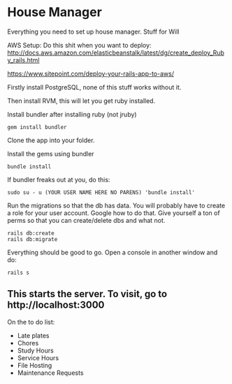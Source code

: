 # House Manager

Everything you need to set up house manager. Stuff for Will

AWS Setup: Do this shit when you want to deploy: http://docs.aws.amazon.com/elasticbeanstalk/latest/dg/create_deploy_Ruby_rails.html

https://www.sitepoint.com/deploy-your-rails-app-to-aws/

Firstly install PostgreSQL, none of this stuff works without it.

Then install RVM, this will let you get ruby installed.

Install bundler after installing ruby (not jruby)

`gem install bundler`

Clone the app into your folder.

Install the gems using bundler

`bundle install`

If bundler freaks out at you, do this:

`sudo su - u (YOUR USER NAME HERE NO PARENS) 'bundle install'`

Run the migrations so that the db has data. You will probably have to create a role for your user account. Google how to do that. Give yourself a ton of perms so that you can create/delete dbs and what not.

```
rails db:create
rails db:migrate
```
Everything should be good to go. Open a console in another window and do:

`rails s`

This starts the server. To visit, go to http://localhost:3000
---
On the to do list:
* Late plates
* Chores
* Study Hours
* Service Hours
* File Hosting
* Maintenance Requests
